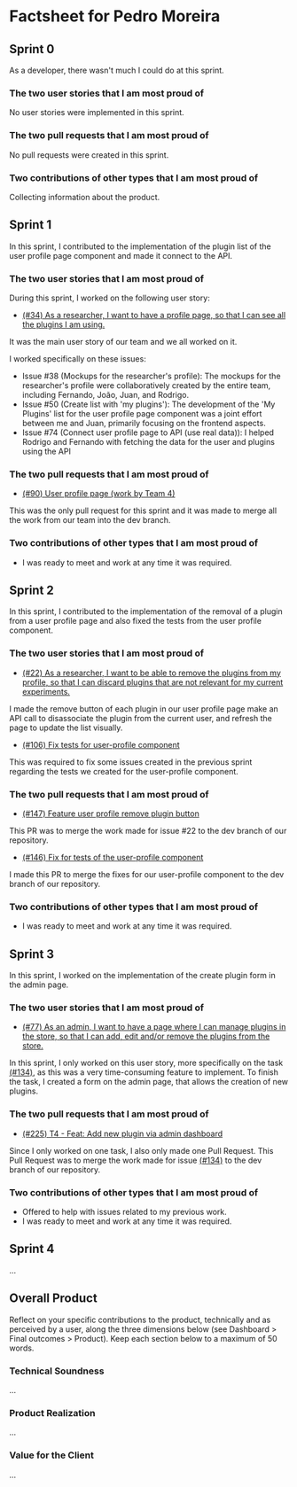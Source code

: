 # Factsheet for Pedro Moreira

## Sprint 0

As a developer, there wasn't much I could do at this sprint.

### The two user stories that I am most proud of

No user stories were implemented in this sprint.

### The two pull requests that I am most proud of

No pull requests were created in this sprint.

### Two contributions of other types that I am most proud of

Collecting information about the product.


## Sprint 1

In this sprint, I contributed to the implementation of the plugin list of the user profile page component and made it connect to the API. 

### The two user stories that I am most proud of

During this sprint, I worked on the following user story: 

- [(#34) As a researcher, I want to have a profile page, so that I can see all the plugins I am using.](https://github.com/FEUP-MEIC-DS-2023-1MEIC08/VAXPRED/issues/34)

It was the main user story of our team and we all worked on it. 

I worked specifically on these issues:

- Issue #38 (Mockups for the researcher's profile): The mockups for the researcher's profile were collaboratively created by the entire team, including Fernando, João, Juan, and Rodrigo.
- Issue #50 (Create list with 'my plugins'): The development of the 'My Plugins' list for the user profile page component was a joint effort between me and Juan, primarily focusing on the frontend aspects.
- Issue #74 (Connect user profile page to API (use real data)): I helped Rodrigo and Fernando with fetching the data for the user and plugins using the API

### The two pull requests that I am most proud of

- [(#90) User profile page (work by Team 4)](https://github.com/FEUP-MEIC-DS-2023-1MEIC08/VAXPRED/pull/90)

This was the only pull request for this sprint and it was made to merge all the work from our team into the dev branch.

### Two contributions of other types that I am most proud of

- I was ready to meet and work at any time it was required.

## Sprint 2

In this sprint, I contributed to the implementation of the removal of a plugin from a user profile page and also fixed the tests from the user profile component.

### The two user stories that I am most proud of

- [(#22) As a researcher, I want to be able to remove the plugins from my profile, so that I can discard plugins that are not relevant for my current experiments.](https://github.com/FEUP-MEIC-DS-2023-1MEIC08/VAXPRED/issues/22)

I made the remove button of each plugin in our user profile page make an API call to disassociate the plugin from the current user, and refresh the page to update the list visually.

- [(#106) Fix tests for user-profile component](https://github.com/FEUP-MEIC-DS-2023-1MEIC08/VAXPRED/issues/106)

This was required to fix some issues created in the previous sprint regarding the tests we created for the user-profile component.

### The two pull requests that I am most proud of

- [(#147) Feature user profile remove plugin button](https://github.com/FEUP-MEIC-DS-2023-1MEIC08/VAXPRED/pull/147)

This PR was to merge the work made for issue #22 to the dev branch of our repository.

- [(#146) Fix for tests of the user-profile component](https://github.com/FEUP-MEIC-DS-2023-1MEIC08/VAXPRED/pull/146)

I made this PR to merge the fixes for our user-profile component to the dev branch of our repository.

### Two contributions of other types that I am most proud of

- I was ready to meet and work at any time it was required.

## Sprint 3

In this sprint, I worked on the implementation of the create plugin form in the admin page.

### The two user stories that I am most proud of

- [(#77) As an admin, I want to have a page where I can manage plugins in the store, so that I can add, edit and/or remove the plugins from the store.](https://github.com/FEUP-MEIC-DS-2023-1MEIC08/VAXPRED/issues/77)

In this sprint, I only worked on this user story, more specifically on the task [(#134)](https://github.com/FEUP-MEIC-DS-2023-1MEIC08/VAXPRED/issues/134), as this was a very time-consuming feature to implement. To finish the task, I created a form on the admin page, that allows the creation of new plugins.

### The two pull requests that I am most proud of

- [(#225) T4 - Feat: Add new plugin via admin dashboard](https://github.com/FEUP-MEIC-DS-2023-1MEIC08/VAXPRED/pull/225)

Since I only worked on one task, I also only made one Pull Request. This Pull Request was to merge the work made for issue [(#134)](https://github.com/FEUP-MEIC-DS-2023-1MEIC08/VAXPRED/issues/134) to the dev branch of our repository.

### Two contributions of other types that I am most proud of

- Offered to help with issues related to my previous work.
- I was ready to meet and work at any time it was required.

## Sprint 4

...

## Overall Product

Reflect on your specific contributions to the product, technically and as perceived by a user, along the three dimensions below (see Dashboard > Final outcomes > Product). Keep each section below to a maximum of 50 words.

### Technical Soundness
...

### Product Realization
...

### Value for the Client

...
